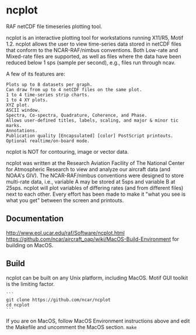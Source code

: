 # ncplot
RAF netCDF file timeseries plotting tool.

ncplot is an interactive plotting tool for workstations running X11/R5, Motif 1.2. ncplot allows the user to view time-series data stored in netCDF files that conform to the NCAR-RAF/nimbus conventions. Both Low-rate and Mixed-rate files are supported, as well as files where the data have been reduced below 1 sps (sample per second), e.g., files run through ncav.

A few of its features are:

    Plots up to 8 datasets per graph.
    Can draw from up to 4 netCDF files on the same plot.
    1 to 4 time-series strip charts.
    1 to 4 XY plots.
    XYZ plot.
    ASCII window.
    Spectra, Co-spectra, Quadrature, Coherence, and Phase.
    Allows user-defined titles, labels, scaling, and major & minor tic marks.
    Annotations.
    Publication quality [Encapsulated] [color] PostScript printouts.
    Optional realtime/on-board mode. 

ncplot is NOT for contouring, image or vector data.

ncplot was written at the Research Aviation Facility of The National Center for Atmospheric Research to view and analyze our aircraft data (and NOAA's GIV). The NCAR-RAF/nimbus conventions were designed to store multi-rate data, i.e., variable A may be stored at 5sps and variable B at 25sps. ncplot will plot variables of differing rates (and from different files) next to each other. Every effort has been made to make it "what you see is what you get" between the screen and printouts.

## Documentation

http://www.eol.ucar.edu/raf/Software/ncplot.html  
https://github.com/ncar/aircraft_oap/wiki/MacOS-Build-Environment for building on MacOS.

## Build

ncplot can be built on any Unix platform, including MacOS.  Motif GUI toolkit is the limiting factor.

    ```
    git clone https://github.com/ncar/ncplot
    cd ncplot
    ```
    
If you are on MacOS, follow MacOS Environment instructions above and edit the Makefile and uncomment the MacOS section.
    ```
    make
    ```
    
